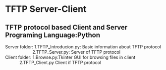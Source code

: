 # TFTP Server-Client
TFTP protocol based Client and Server<br>
Programing Language:Python
---------------------------------------------------------------------------------------------------------------------------------------------------------------------
Server folder: 1.TFTP_Introducion.py: Basic information about TFTP protocol<br>
&emsp;&emsp;&emsp;&emsp;&emsp;&emsp;   2.TFTP_Server.py: Server of TFTP protocol<br>
Client folder: 1.Browse.py:Tkinter GUI for browsing files in client<br>
&emsp;&emsp;&emsp;   2.TFTP_Client.py Client if TFTP protocol<br>
